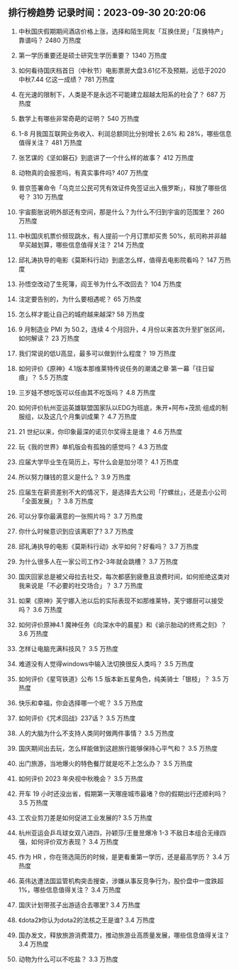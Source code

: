 
## 排行榜趋势 记录时间：2023-09-30 20:20:06
  
  1. 中秋国庆假期期间酒店价格上涨，选择和陌生网友「互换住房」「互换特产」靠谱吗？ 2480 万热度
    
  2. 第一学历重要还是硕士研究生学历重要？ 1340 万热度
    
  3. 如何看待国庆档首日（中秋节）电影票房大盘3.61亿不及预期，远低于2020中秋7.44 亿这一成绩？ 781 万热度
    
  4. 在光速的限制下，人类是不是永远不可能建立超越太阳系的社会了？ 687 万热度
    
  5. 数学上有哪些非常奇葩的证明？ 540 万热度
    
  6. 1-8 月我国互联网业务收入、利润总额同比分别增长 2.6% 和 28%，哪些信息值得关注？ 481 万热度
    
  7. 张艺谋的《坚如磐石》到底讲了一个什么样的故事？ 412 万热度
    
  8. 动物真的会报恩吗，有真实事件吗? 407 万热度
    
  9. 普京签署命令「乌克兰公民可凭有效证件免签证出入俄罗斯」，释放了哪些信号？ 310 万热度
    
  10. 宇宙膨胀说明外部还有空间，那是什么？为什么不归到宇宙的范围里？ 260 万热度
    
  11. 中秋国庆机票价频现跳水，有人提前一个月订票却买贵 50%，航司称并非越早买越划算，哪些信息值得关注？ 214 万热度
    
  12. 邱礼涛执导的电影《莫斯科行动》到底怎么样，值得去电影院看吗？ 147 万热度
    
  13. 孙悟空改动了生死簿，阎王爷为什么不改回去？ 104 万热度
    
  14. 注定要告别的，为什么要相遇呢？ 65 万热度
    
  15. 怎么样才能让自己的城府越来越深? 58 万热度
    
  16. 9 月制造业 PMI 为 50.2，连续 4 个月回升，4 月份以来首次升至扩张区间，如何解读？ 23 万热度
    
  17. 我们常说的低U高显，最多可以做到什么程度？ 19 万热度
    
  18. 如何评价《原神》4.1版本那维莱特传说任务的潮涌之章·第一幕「往日留痕」？ 5.5 万热度
    
  19. 三岁娃不想吃饭可以任由其不吃饭吗？ 4.8 万热度
    
  20. 如何评价杭州亚运英雄联盟国家队以EDG为班底，朱开+阿布+茂凯·组成的制服组，以及这几个月集训成果？ 4.7 万热度
    
  21. 21 世纪以来，你印象最深的诺贝尔奖得主是谁？ 4.6 万热度
    
  22. 玩《我的世界》单机版会有孤独的感觉吗？ 4.3 万热度
    
  23. 应届大学毕业生在简历上，写什么会是加分项？ 4.1 万热度
    
  24. 所以努力赚钱的意义是什么？ 3.9 万热度
    
  25. 应届生在薪资差别不大的情况下，是选择去大公司「拧螺丝」，还是去小公司「全面发展」？ 3.8 万热度
    
  26. 可以分享你最满意的一张照片吗？ 3.7 万热度
    
  27. 你什么时候意识到应该离职了? 3.7 万热度
    
  28. 邱礼涛执导的电影《莫斯科行动》水平如何？好看吗？ 3.7 万热度
    
  29. 为什么很多人在一家公司工作2-3年就会跳槽？ 3.7 万热度
    
  30. 国庆回家总是被父母拉去社交，每次都感到疲惫且浪费时间，如何拒绝这类对我来说是「不必要的社交场合」？ 3.7 万热度
    
  31. 如果《原神》芙宁娜入池以后的实际表现不如那维莱特，芙宁娜厨可以接受吗？ 3.6 万热度
    
  32. 如何评价原神4.1 魔神任务《向深水中的晨星》和《谕示胎动的终焉之刻》？ 3.6 万热度
    
  33. 怎样让电脑充满科技风？ 3.5 万热度
    
  34. 难道没有人觉得windows中输入法切换很反人类吗？ 3.5 万热度
    
  35. 如何评价《星穹铁道》公布 1.5 版本新五星角色，纯美骑士「银枝」？ 3.5 万热度
    
  36. 快乐和幸福，你会选择哪一个呢？ 3.5 万热度
    
  37. 如何评价《咒术回战》237话？ 3.5 万热度
    
  38. 人的大脑为什么不支持人类同时做两件事情？ 3.5 万热度
    
  39. 国庆期间出去玩，怎么样能做到这趟旅行能够保持心平气和？ 3.5 万热度
    
  40. 出门旅游，当地爆火的特色餐厅就是吃不上怎么办？ 3.5 万热度
    
  41. 如何评价 2023 年央视中秋晚会？ 3.5 万热度
    
  42. 开车 19 小时还没出省，假期第一天哪座城市最堵？你的假期出行还顺利吗？ 3.5 万热度
    
  43. 工农业剪刀差是如何促进工业发展的? 3.5 万热度
    
  44. 杭州亚运会乒乓球女双八进四，孙颖莎/王曼昱爆冷 1-3 不敌日本组合无缘四强，如何评价双方表现？ 3.4 万热度
    
  45. 作为 HR ，你在筛选简历的时候，是更看重第一学历，还是最高学历？ 3.4 万热度
    
  46. 英伟达遭法国监管机构突击搜查，涉嫌从事反竞争行为，股价盘中一度跌超 1%，哪些信息值得关注？ 3.4 万热度
    
  47. 国庆计划带孩子出游适合去哪里? 3.4 万热度
    
  48. 《dota2》你认为dota2的法核之王是谁? 3.4 万热度
    
  49. 国办发文，释放旅游消费潜力，推动旅游业高质量发展，哪些信息值得关注？ 3.4 万热度
    
  50. 动物为什么可以不吃盐？ 3.3 万热度
    